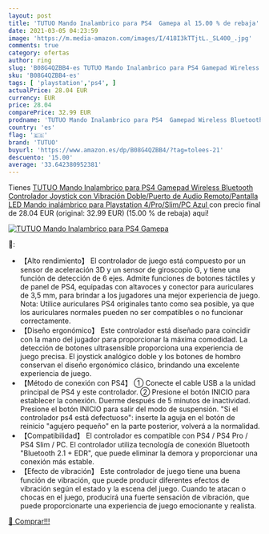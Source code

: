 ```yaml
---
layout: post
title: 'TUTUO Mando Inalambrico para PS4  Gamepa al 15.00 % de rebaja'
date: 2021-03-05 04:23:59
image: 'https://m.media-amazon.com/images/I/418I3kTTjtL._SL400_.jpg'
comments: true
category: ofertas
author: ring
slug: 'B08G4QZBB4-es TUTUO Mando Inalambrico para PS4 Gamepad Wireless...'
sku: 'B08G4QZBB4-es'
tags: [ 'playstation','ps4', ]
actualPrice: 28.04 EUR
currency: EUR
price: 28.04
comparePrice: 32.99 EUR
prodname: 'TUTUO Mando Inalambrico para PS4  Gamepad Wireless Bluetooth Controlador Joystick con Vibración Doble/Puerto de Audio Remoto/Pantalla LED  Mando inalámbrico para Playstation 4/Pro/Slim/PC Azul '
country: 'es'
flag: '🇪🇸'
brand: 'TUTUO'
buyurl: 'https://www.amazon.es/dp/B08G4QZBB4/?tag=tolees-21'
descuento: '15.00'
average: '33.642380952381'
---
```


Tienes [TUTUO Mando Inalambrico para PS4  Gamepad Wireless Bluetooth Controlador Joystick con Vibración Doble/Puerto de Audio Remoto/Pantalla LED  Mando inalámbrico para Playstation 4/Pro/Slim/PC Azul ](https://www.amazon.es/dp/B08G4QZBB4/?tag=tolees-21) con precio final de  28.04 EUR (original: 32.99 EUR) (15.00 %  de rebaja) aqui!

[![TUTUO Mando Inalambrico para PS4  Gamepa](https://m.media-amazon.com/images/I/418I3kTTjtL._SL400_.jpg)](https://www.amazon.es/dp/B08G4QZBB4/?tag=tolees-21)

🔎:

- 【Alto rendimiento】 El controlador de juego está compuesto por un sensor de aceleración 3D y un sensor de giroscopio G, y tiene una función de detección de 6 ejes. Admite funciones de botones táctiles y de panel de PS4, equipadas con altavoces y conector para auriculares de 3,5 mm, para brindar a los jugadores una mejor experiencia de juego. Nota: Utilice auriculares PS4 originales tanto como sea posible, ya que los auriculares normales pueden no ser compatibles o no funcionar correctamente.
- 【Diseño ergonómico】 Este controlador está diseñado para coincidir con la mano del jugador para proporcionar la máxima comodidad. La detección de botones ultrasensible proporciona una experiencia de juego precisa. El joystick analógico doble y los botones de hombro conservan el diseño ergonómico clásico, brindando una excelente experiencia de juego.
- 【Método de conexión con PS4】 ① Conecte el cable USB a la unidad principal de PS4 y este controlador. ② Presione el botón INICIO para establecer la conexión. Duerme después de 5 minutos de inactividad. Presione el botón INICIO para salir del modo de suspensión. "Si el controlador ps4 está defectuoso": inserte la aguja en el botón de reinicio "agujero pequeño" en la parte posterior, volverá a la normalidad.
- 【Compatibilidad】 El controlador es compatible con PS4 / PS4 Pro / PS4 Slim / PC. El controlador utiliza tecnología de conexión Bluetooth "Bluetooth 2.1 + EDR", que puede eliminar la demora y proporcionar una conexión más estable.
- 【Efecto de vibración】 Este controlador de juego tiene una buena función de vibración, que puede producir diferentes efectos de vibración según el estado y la escena del juego. Cuando te atacan o chocas en el juego, producirá una fuerte sensación de vibración, que puede proporcionarte una experiencia de juego emocionante y realista.

[🛒 Comprar!!!](https://www.amazon.es/dp/B08G4QZBB4/?tag=tolees-21)
